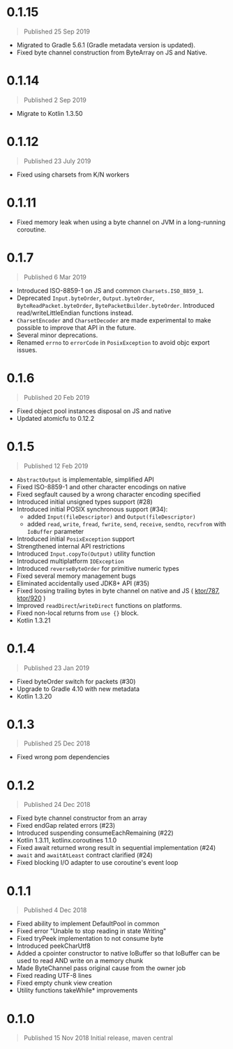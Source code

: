 # 0.1.15
> Published 25 Sep 2019

* Migrated to Gradle 5.6.1 (Gradle metadata version is updated).
* Fixed byte channel construction from ByteArray on JS and Native.

# 0.1.14
> Published 2 Sep 2019

* Migrate to Kotlin 1.3.50

# 0.1.12
> Published 23 July 2019

* Fixed using charsets from K/N workers

# 0.1.11

* Fixed memory leak when using a byte channel on JVM in a long-running coroutine.

# 0.1.7
> Published 6 Mar 2019

- Introduced ISO-8859-1 on JS and common `Charsets.ISO_8859_1`.
- Deprecated `Input.byteOrder`, `Output.byteOrder`, 
`ByteReadPacket.byteOrder`, `BytePacketBuilder.byteOrder`. 
Introduced read/writeLittleEndian functions instead.
- `CharsetEncoder` and `CharsetDecoder` are made experimental to 
make possible to improve that API in the future.
- Several minor deprecations.
- Renamed `errno` to `errorCode` in `PosixException` to avoid objc export issues.

# 0.1.6
> Published 20 Feb 2019

- Fixed object pool instances disposal on JS and native
- Updated atomicfu to 0.12.2

# 0.1.5
> Published 12 Feb 2019

- `AbstractOutput` is implementable, simplified API
- Fixed ISO-8859-1 and other character encodings on native
- Fixed segfault caused by a wrong character encoding specified
- Introduced initial unsigned types support (#28)
- Introduced initial POSIX synchronous support (#34):
    - added `Input(fileDescriptor)` and `Output(fileDescriptor)`
    - added `read`, `write`, `fread`, `fwrite`, `send`, `receive`, `sendto`, `recvfrom` 
    with `IoBuffer` parameter
- Introduced initial `PosixException` support
- Strengthened internal API restrictions
- Introduced `Input.copyTo(Output)` utility function
- Introduced multiplatform `IOException`
- Introduced `reverseByteOrder` for primitive numeric types
- Fixed several memory management bugs
- Eliminated accidentally used JDK8+ API (#35)
- Fixed loosing trailing bytes in byte channel on native and JS (
    [ktor/787](https://github.com/ktorio/ktor/issues/787), 
    [ktor/920](https://github.com/ktorio/ktor/issues/920) 
    )
- Improved `readDirect`/`writeDirect` functions on platforms.
- Fixed non-local returns from `use {}` block.
- Kotlin 1.3.21

# 0.1.4
> Published 23 Jan 2019

- Fixed byteOrder switch for packets (#30)
- Upgrade to Gradle 4.10 with new metadata
- Kotlin 1.3.20

# 0.1.3
> Published 25 Dec 2018

- Fixed wrong pom dependencies

# 0.1.2
> Published 24 Dec 2018

- Fixed byte channel constructor from an array
- Fixed endGap related errors (#23)
- Introduced suspending consumeEachRemaining (#22)
- Kotlin 1.3.11, kotlinx.coroutines 1.1.0
- Fixed await returned wrong result in sequential implementation (#24)
- `await` and `awaitAtLeast` contract clarified (#24)
- Fixed blocking I/O adapter to use coroutine's event loop

# 0.1.1
> Published 4 Dec 2018

- Fixed ability to implement DefaultPool in common
- Fixed error "Unable to stop reading in state Writing"
- Fixed tryPeek implementation to not consume byte
- Introduced peekCharUtf8
- Added a cpointer constructor to native IoBuffer so that IoBuffer can be used to read AND write on a memory chunk 
- Made ByteChannel pass original cause from the owner job
- Fixed reading UTF-8 lines
- Fixed empty chunk view creation
- Utility functions takeWhile* improvements

# 0.1.0
> Published 15 Nov 2018
Initial release, maven central
